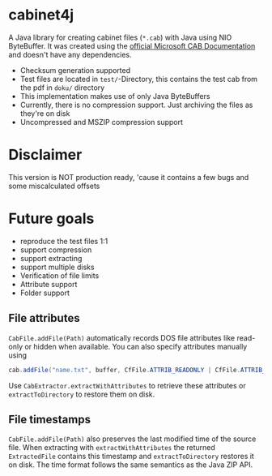 # cabinet4j

A Java library for creating cabinet files (`*.cab`) with Java using NIO ByteBuffer. 
It was created using the [official Microsoft CAB Documentation](docu/%5BMS-CAB%5D.pdf) and doesn't have any dependencies.

- Checksum generation supported
- Test files are located in `test/`-Directory, this contains the test cab from the pdf in `doku/` directory
- This implementation makes use of only Java ByteBuffers
- Currently, there is no compression support. Just archiving the files as they're on disk
- Uncompressed and MSZIP compression support

# Disclaimer
This version is NOT production ready, 'cause it contains a few bugs and some miscalculated offsets

# Future goals
- reproduce the test files 1:1
- support compression 
- support extracting
- support multiple disks
- Verification of file limits
- Attribute support
- Folder support

## File attributes

`CabFile.addFile(Path)` automatically records DOS file attributes like read-only or hidden when available. You can also specify attributes manually using

```java
cab.addFile("name.txt", buffer, CfFile.ATTRIB_READONLY | CfFile.ATTRIB_HIDDEN);
```

Use `CabExtractor.extractWithAttributes` to retrieve these attributes or
`extractToDirectory` to restore them on disk.

## File timestamps

`CabFile.addFile(Path)` also preserves the last modified time of the source
file. When extracting with `extractWithAttributes` the returned
`ExtractedFile` contains this timestamp and `extractToDirectory` restores it on
disk. The time format follows the same semantics as the Java ZIP API.